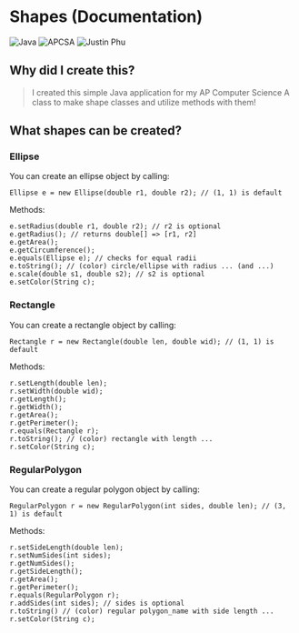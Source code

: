 # Shapes (Documentation)
![Java](https://badgen.net/badge/Language/Java/yellow) ![APCSA](https://badgen.net/badge/Class/AP%20Computer%20Science%20A/orange) ![Justin Phu](https://badgen.net/badge/Made%20By/Justin%20Phu/red)

## Why did I create this?

> I created this simple Java application for my AP Computer Science A class to make shape classes and utilize methods with them!

## What shapes can be created?
### Ellipse 
You can create an ellipse object by calling:
```
Ellipse e = new Ellipse(double r1, double r2); // (1, 1) is default
```
Methods:
```
e.setRadius(double r1, double r2); // r2 is optional
e.getRadius(); // returns double[] => [r1, r2]
e.getArea();
e.getCircumference();
e.equals(Ellipse e); // checks for equal radii
e.toString(); // (color) circle/ellipse with radius ... (and ...)
e.scale(double s1, double s2); // s2 is optional
e.setColor(String c);
```

### Rectangle 
You can create a rectangle object by calling:
```
Rectangle r = new Rectangle(double len, double wid); // (1, 1) is default
```
Methods:
```
r.setLength(double len);
r.setWidth(double wid);
r.getLength();
r.getWidth();
r.getArea();
r.getPerimeter();
r.equals(Rectangle r);
r.toString(); // (color) rectangle with length ...
r.setColor(String c);
```

### RegularPolygon 
You can create a regular polygon object by calling:
```
RegularPolygon r = new RegularPolygon(int sides, double len); // (3, 1) is default
```
Methods:
```
r.setSideLength(double len);
r.setNumSides(int sides);
r.getNumSides();
r.getSideLength();
r.getArea();
r.getPerimeter();
r.equals(RegularPolygon r);
r.addSides(int sides); // sides is optional
r.toString() // (color) regular polygon_name with side length ...
r.setColor(String c);
```
